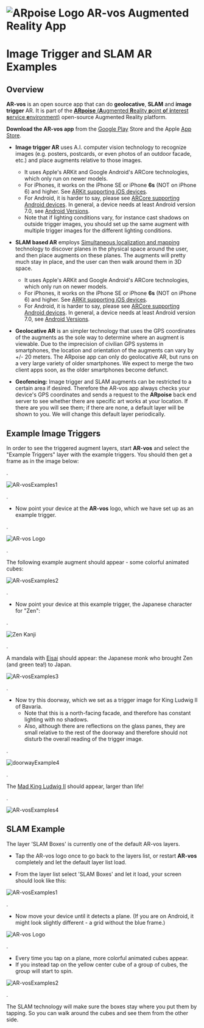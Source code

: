# ![ARpoise Logo](/images/arvos_logo-sprite_rounded128sq.png) AR-vos Augmented Reality App
# Image Trigger and SLAM AR Examples

## Overview

**AR-vos** is an open source app that can do **geolocative**, **SLAM** and **image trigger** AR. It is part of the [**ARpoise** (**A**ugmented **R**eality **p**oint **o**f **i**nterest **s**ervice **e**nvironment)](http://arpoise.com/) open-source Augmented Reality platform.

**Download the AR-vos app** from the [Google Play](https://play.google.com/store/apps/details?id=com.arpoise.ARvos) Store and the Apple [App Store](https://apps.apple.com/us/app/ar-vos/id1483218444). 

- **Image trigger AR** uses A.I. computer vision technology to recognize images (e.g. posters, postcards, or even photos of an outdoor facade, etc.) and place augments relative to those images. 
  - It uses Apple's ARKit and Google Android's ARCore technologies, which only run on newer models.
  - For iPhones, it works on the iPhone SE or iPhone **6s** (NOT on iPhone 6) and higher. See [ARKit supporting iOS devices](https://developer.apple.com/library/archive/documentation/DeviceInformation/Reference/iOSDeviceCompatibility/DeviceCompatibilityMatrix/DeviceCompatibilityMatrix.html).
  - For Android, it is harder to say, please see [ARCore supporting Android devices](https://developers.google.com/ar/discover/supported-devices). In general, a device needs at least Android version 7.0, see [Android Versions](https://source.android.com/setup/start/build-numbers).
  - Note that if lighting conditions vary, for instance cast shadows on outside trigger images, you should set up the same augment with multiple trigger images for the different lighting conditions.

- **SLAM based AR** employs [Simultaneous localization and mapping](https://en.wikipedia.org/wiki/Simultaneous_localization_and_mapping) technology to discover planes in the physical space around the user, and then  place augments on these planes. The augments will pretty much stay in place, and the user can then walk around them in 3D space.
  - It uses Apple's ARKit and Google Android's ARCore technologies, which only run on newer models.
  - For iPhones, it works on the iPhone SE or iPhone **6s** (NOT on iPhone 6) and higher. See [ARKit supporting iOS devices](https://developer.apple.com/library/archive/documentation/DeviceInformation/Reference/iOSDeviceCompatibility/DeviceCompatibilityMatrix/DeviceCompatibilityMatrix.html).
  - For Android, it is harder to say, please see [ARCore supporting Android devices](https://developers.google.com/ar/discover/supported-devices). In general, a device needs at least Android version 7.0, see [Android Versions](https://source.android.com/setup/start/build-numbers).
  
- **Geolocative AR** is an simpler technology that uses the GPS coordinates of the augments as the sole way to determine where an augment is viewable. Due to the imprecision of civilian GPS systems in smartphones, the location and orientation of the augments can vary by +/- 20 meters. The ARpoise app can only do geolocative AR, but runs on a very large variety of older smartphones. We expect to merge the two client apps soon, as the older smartphones become defunct. 

- **Geofencing:** Image trigger and SLAM augments can be restricted to a certain area if desired. Therefore the AR-vos app always checks your device's GPS coordinates and sends a request to the **ARpoise** back end server to see whether there are specific art works at your location. If there are you will see them; if there are none, a default layer will be shown to you. We will change this default layer periodically.

## Example Image Triggers

In order to see the triggered augment layers, start **AR-vos** and select the "Example Triggers" layer with the example triggers. You should then get a frame as in the image below:

. 

![AR-vosExamples1](/images/AR-vosExamples1b_800w.png)

. 

- Now point your device at the **AR-vos** logo, which we have set up as an example trigger.

. 

![AR-vos Logo](/images/arvos_logo_rgb-weiss512.png)

. 

The following example augment should appear - some colorful animated cubes:

![AR-vosExamples2](/images/AR-vosExamples2a_800w.png)

. 

- Now point your device at this example trigger, the Japanese character for "Zen":

.

![Zen Kanji](/images/AR-vosExamples3a_Zen800x600.png)

.

A mandala with [Eisai](https://en.wikipedia.org/wiki/Eisai) should appear: the Japanese monk who brought Zen (and green tea!) to Japan.

![AR-vosExamples3](/images/AR-vosExamples3a_800w.png)

. 

- Now try this doorway, which we set as a trigger image for King Ludwig II of Bavaria. 
  - Note that this is a north-facing facade, and therefore has constant lighting with no shadows. 
  - Also, although there are reflections on the glass panes, they are small relative to the rest of the doorway and therefore should not disturb the overall reading of the trigger image.

. 

![doorwayExample4](https://www.arpoise.com/TI/arvos_doorExample_155248_800h.png)

. 

The [Mad King Ludwig II](https://en.wikipedia.org/wiki/Ludwig_II_of_Bavaria) should appear, larger than life! 

. 

![AR-vosExamples4](/images/AR-vosExamples4a_800h.png)


## SLAM Example
The layer 'SLAM Boxes' is currently one of the default AR-vos layers.

- Tap the AR-vos logo once to go back to the layers list, or restart **AR-vos** completely and let the default layer list load.

- From the layer list select 'SLAM Boxes' and let it load, your screen should look like this:

![AR-vosExamples1](/images/SLAM_1_800h.PNG)

. 

- Now move your device until it detects a plane. (If you are on Android, it might look slightly different - a grid without the blue frame.)

![AR-vos Logo](/images/SLAM_2_800h.PNG)

. 

- Every time you tap on a plane, more colorful animated cubes appear.
- If you instead tap on the yellow center cube of a group of cubes, the group will start to spin.

![AR-vosExamples2](/images/SLAM_3_800h.PNG)

 .

The SLAM technology will make sure the boxes stay where you put them by tapping. So you can walk around the cubes and see them from the other side.





